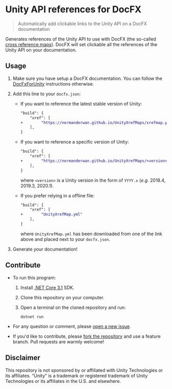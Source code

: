 # Unity API references for DocFX

> Automatically add clickable links to the Unity API on a DocFX documentation

Generates references of the Unity API to use with DocFX (the so-called
[cross reference maps](https://dotnet.github.io/docfx/tutorial/links_and_cross_references.html#cross-reference-between-projects)).
DocFX will set clickable all the references of the Unity API on your documentation.

## Usage

1. Make sure you have setup a DocFX documentation.
   You can follow the [DocFxForUnity](https://github.com/NormandErwan/DocFxForUnity) instructions otherwise.

2. Add this line to your `docfx.json`:

    - If you want to reference the latest stable version of Unity:

        ```diff
        "build": {
            "xref": [
        +        "https://normanderwan.github.io/UnityXrefMaps/xrefmap.yml"
            ],
        }
        ```

    - If you want to reference a specific version of Unity:

        ```diff
        "build": {
            "xref": [
        +        "https://normanderwan.github.io/UnityXrefMaps/<version>/xrefmap.yml"
            ],
        }
        ```

      where `<version>` is a Unity version in the form of `YYYY.x` (*e.g.* 2018.4, 2019.3, 2020.1).

   - If you prefer relying in a offline file:
   
        ```diff
        "build": {
            "xref": [
        +        "UnityXrefMap.yml"
            ],
        }
        ```
        
      where `UnityXrefMap.yml` has been downloaded from one of the link above and placed next to your `docfx.json`. 

3. Generate your documentation!



## Contribute

- To run this program:

    1. Install [.NET Core 3.1](https://dotnet.microsoft.com/download/dotnet-core) SDK.
    2. Clone this repository on your computer.
    2. Open a terminal on the cloned repository and run:

        ```
        dotnet run
        ```

- For any question or comment, please [open a new issue](https://github.com/NormandErwan/UnityXrefMaps/issues/new).

- If you'd like to contribute, please [fork the repository](https://github.com/NormandErwan/UnityXrefMaps/fork) and use a
feature branch. Pull requests are warmly welcome!

## Disclaimer

This repository is not sponsored by or affiliated with Unity Technologies or its affiliates.
“Unity” is a trademark or registered trademark of Unity Technologies or its affiliates in the U.S. and elsewhere.
